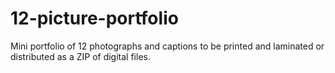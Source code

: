 # 12-picture-portfolio
Mini portfolio of 12 photographs and captions to be printed and laminated or distributed as a ZIP of digital files.

